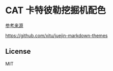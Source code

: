 # CAT 卡特彼勒挖掘机配色

[参考来源](https://image.baidu.com/search/index?tn=baiduimage&ps=1&ct=201326592&lm=-1&cl=2&nc=1&ie=utf-8&word=%E5%8D%A1%E7%89%B9%E5%BD%BC%E5%8B%92+%E6%8C%96%E6%8E%98%E6%9C%BA)

https://github.com/xitu/juejin-markdown-themes




## License

MIT
